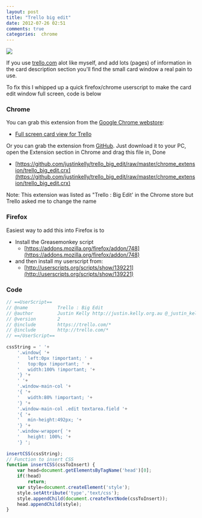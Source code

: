 ```yaml
---
layout: post
title: "Trello big edit"
date: 2012-07-26 02:51
comments: true
categories:  chrome
---
```

![](http://i.minus.com/i4p25T56yb4bM.png )

If you use [trello.com](trello.com) alot like myself, and add lots (pages) of information in the card description section 
you'll find the small card window a real pain to use.

To fix this I whipped up a quick firefox/chrome userscript to make the card edit window full screen, code is below

### Chrome

You can grab this extension from the [Google Chrome webstore][chrome]:

 * [Full screen card view for Trello][chrome]

Or you can grab the extension from [GitHub][git].  Just download it to your PC, open the Extension section in Chrome and drag this file in, Done

* [https://github.com/justinkelly/trello_big_edit/raw/master/chrome_extension/trello_big_edit.crx](https://github.com/justinkelly/trello_big_edit/raw/master/chrome_extension/trello_big_edit.crx)

Note: This extension was listed as "Trello : Big Edit' in the Chrome store but Trello asked me to change the name

### Firefox

Easiest way to add this into Firefox is to

* Install the Greasemonkey script
    * [https://addons.mozilla.org/firefox/addon/748](https://addons.mozilla.org/firefox/addon/748)
* and then install my userscript from: 
    * [http://userscripts.org/scripts/show/139221](http://userscripts.org/scripts/show/139221)

### Code

``` javascript trell_big_edit.user.js
// ==UserScript==
// @name           Trello : Big Edit
// @author         Justin Kelly http://justin.kelly.org.au @_justin_kelly
// @version        2
// @include        https://trello.com/*
// @include        http://trello.com/*
// ==/UserScript==
 
cssString = ' '+
    '.window{ '+
    '   left:0px !important; ' +
    '   top:0px !important; ' +
    '   width:100% !important; '+
    '} '+
    ' '+
    '.window-main-col '+
    '{ '+
    '   width:80% !important; '+
    '} '+
    '.window-main-col .edit textarea.field '+
    '{ '+
    '   min-height:492px; '+
    '} '+
    '.window-wrapper{ '+
    '   height: 100%; '+
    '} ';
 
insertCSS(cssString);
// Function to insert CSS
function insertCSS(cssToInsert) {
    var head=document.getElementsByTagName('head')[0];
    if(!head)
        return;
    var style=document.createElement('style');
    style.setAttribute('type','text/css');
    style.appendChild(document.createTextNode(cssToInsert));
    head.appendChild(style);
}
```

[chrome]: https://chrome.google.com/webstore/detail/full-screen-card-view-for/iakcnnmjbdoemkjecojadhpinebnkipm
[git]: https://github.com/justinkelly/trello_big_edit
